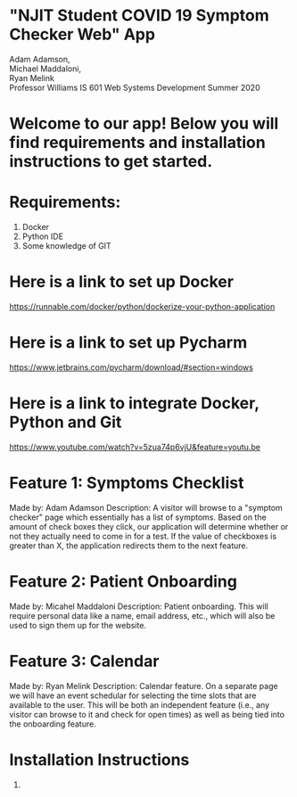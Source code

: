 # "NJIT Student COVID 19 Symptom Checker Web" App
Adam Adamson,  
Michael Maddaloni,   
Ryan Melink  
Professor Williams
IS 601 Web Systems Development
Summer 2020

# Welcome to our app! Below you will find requirements and installation instructions to get started. 

# Requirements:
1. Docker
2. Python IDE
3. Some knowledge of GIT

# Here is a link to set up Docker
https://runnable.com/docker/python/dockerize-your-python-application

# Here is a link to set up Pycharm
https://www.jetbrains.com/pycharm/download/#section=windows

# Here is a link to integrate Docker, Python and Git
https://www.youtube.com/watch?v=5zua74p6vjU&feature=youtu.be

# Feature 1: Symptoms Checklist
Made by: Adam Adamson
Description: A visitor will browse to a "symptom checker" page which essentially has a list of symptoms.  Based on the amount of check boxes they click, our application will determine whether or not they actually need to come in for a test.  If the value of checkboxes is greater than X, the application redirects them to the next feature.

# Feature 2: Patient Onboarding
Made by: Micahel Maddaloni
Description: Patient onboarding. This will require personal data like a name, email address, etc., which will also be used to sign them up for the website.

# Feature 3: Calendar
Made by: Ryan Melink
Description: Calendar feature. On a separate page we will have an event schedular for selecting the time slots that are available to the user.  This will be both an independent feature (i.e., any visitor can browse to it and check for open times) as well as being tied into the onboarding feature.

# Installation Instructions
1. 
